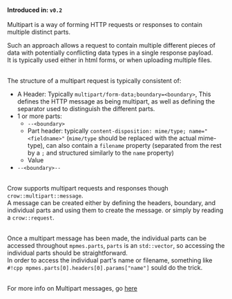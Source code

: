 **Introduced in: `v0.2`**<br><br>
Multipart is a way of forming HTTP requests or responses to contain multiple distinct parts.<br>

Such an approach allows a request to contain multiple different pieces of data with potentially conflicting data types in a single response payload.<br>
It is typically used either in html forms, or when uploading multiple files.<br><br>

The structure of a multipart request is typically consistent of:<br>

- A Header: Typically `multipart/form-data;boundary=<boundary>`, This defines the HTTP message as being multipart, as well as defining the separator used to distinguish the different parts.<br>
- 1 or more parts:
    - `--<boundary>`
    - Part header: typically `content-disposition: mime/type; name="<fieldname>"` (`mime/type` should be replaced with the actual mime-type), can also contain a `filename` property (separated from the rest by a `;` and structured similarly to the `name` property)
    - Value
- `--<boundary>--`<br><br>

Crow supports multipart requests and responses though `crow::multipart::message`.<br>
A message can be created either by defining the headers, boundary, and individual parts and using them to create the message. or simply by reading a `crow::request`.<br><br>

Once a multipart message has been made, the individual parts can be accessed throughout `mpmes.parts`, `parts` is an `std::vector`, so accessing the individual parts should be straightforward.<br>
In order to access the individual part's name or filename, something like `#!cpp mpmes.parts[0].headers[0].params["name"]` sould do the trick.<br><br>

For more info on Multipart messages, go [here](../../reference/namespacecrow_1_1multipart.html)
